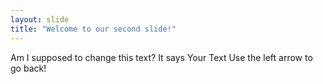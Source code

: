 ```yaml
---
layout: slide
title: "Welcome to our second slide!"
---
```

Am I supposed to change this text?  It says Your Text
Use the left arrow to go back!